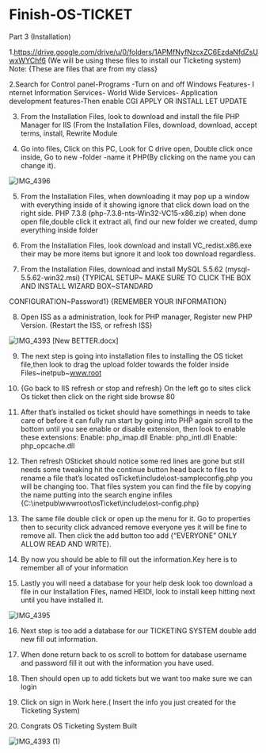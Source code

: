 # Finish-OS-TICKET
Part 3 (Installation)


1.https://drive.google.com/drive/u/0/folders/1APMfNyfNzcxZC6EzdaNfdZsUwxWYChf6 (We will be using these files to install our Ticketing system) Note: {These are files that are from my class}

2.Search for Control panel-Programs -Turn on and off Windows Features- I nternet Information Services- World Wide Services- Application development features-Then enable CGI APPLY OR INSTALL LET UPDATE


 3. From the Installation Files, look to download and install the file PHP Manager for IIS (From the Installation Files, download, download, accept terms, install, Rewrite Module 

4. Go into files, Click on this PC, Look for C drive open, Double click once inside, Go to new -folder -name it PHP(By clicking on the name you can change it).




![IMG_4396](https://user-images.githubusercontent.com/124942355/218890674-bcf6e60a-bb17-4330-8585-940e30caf6cd.jpg)





5. From the Installation Files, when downloading it may pop up a window with everything inside of it showing ignore that click down load on the right side. PHP 7.3.8 (php-7.3.8-nts-Win32-VC15-x86.zip) when done open file,double click it extract all, find our new folder we created, dump everything inside folder

6. From the Installation Files, look download and install VC_redist.x86.exe their may be more items but ignore it and look too download regardless.

7. From the Installation Files, download and install MySQL 5.5.62 (mysql-5.5.62-win32.msi) {TYPICAL SETUP~ MAKE SURE TO CLICK THE BOX AND INSTALL WIZARD BOX~STANDARD 


CONFIGURATION~Password1} {REMEMBER YOUR INFORMATION}

8. Open ISS as a administration, look for PHP manager, Register new PHP Version. {Restart the ISS, or refresh ISS}
 
 
 
 ![IMG_4393](https://user-images.githubusercontent.com/124942355/218891322-7a1b9d04-d32a-4825-bf1d-622371c992a0.jpg)
[New BETTER.docx]






9. The next step is going into installation files to installing the OS ticket file,then look to drag the upload folder towards the folder inside Files~inetpub~www.root

10. {Go back to IIS refresh or stop and refresh} On the left go to sites click Os ticket then click on the right side browse  80

11. After that’s installed os ticket should have somethings in needs to take care of before it can fully run start by going into PHP again scroll to the bottom until you see enable or disable extension, then look to enable these extensions: Enable: php_imap.dll           Enable: php_intl.dll Enable: php_opcache.dll

12. Then refresh OSticket should notice some red lines are gone but still needs some tweaking hit the continue button head back to files to rename a file that’s located osTicket\include\ost-sampleconfig.php you will be changing too. That files system you can find the file by copying the name putting into the search engine infiles {C:\inetpub\wwwroot\osTicket\include\ost-config.php} 

13. The same file double click or open up the menu for it. Go to properties then to security click advanced remove everyone yes it will be fine to remove all. Then click the add button too add {“EVERYONE” ONLY ALLOW READ AND WRITE}.

14. By now you should be able to fill out the information.Key here is to remember all of your information

15. Lastly you will need a database for your help desk look too download a file in our  Installation Files, named HEIDI, look to install keep hitting next until you have installed it.


![IMG_4395](https://user-images.githubusercontent.com/124942355/218891497-62a47d71-ca29-4191-9103-8f1bd826eb82.jpg)





16. Next step is too add a database for our TICKETING SYSTEM double add new fill out information.

17. When done return back to os scroll to bottom for database username and password fill it out with the information you have used.

18. Then should open up to add tickets but we want too make sure we can login

19. Click on sign in Work here.(  Insert the info you just created for the Ticketing System)


20. Congrats OS Ticketing System Built

![IMG_4393 (1)](https://user-images.githubusercontent.com/124942355/218891558-ba24db49-fa1a-4227-b67f-2c35b8e27c76.jpg)


